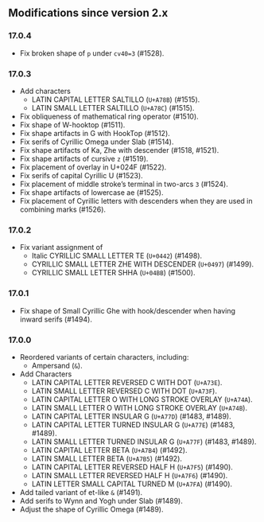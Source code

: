 ## Modifications since version 2.x

### 17.0.4

* Fix broken shape of `p` under `cv40=3` (#1528).


### 17.0.3

* Add characters
  - LATIN CAPITAL LETTER SALTILLO (`U+A78B`) (#1515).
  - LATIN SMALL LETTER SALTILLO (`U+A78C`) (#1515).
* Fix obliqueness of mathematical ring operator (#1510).
* Fix shape of W-hooktop (#1511).
* Fix shape artifacts in G with HookTop (#1512).
* Fix serifs of Cyrillic Omega under Slab (#1514).
* Fix shape artifacts of Ka, Zhe with descender (#1518, #1521).
* Fix shape artifacts of cursive `z` (#1519).
* Fix placement of overlay in U+024F (#1522).
* Fix serifs of capital Cyrillic U (#1523).
* Fix placement of middle stroke’s terminal in two-arcs `3` (#1524).
* Fix shape artifacts of lowercase ae (#1525).
* Fix placement of Cyrillic letters with descenders when they are used in combining marks (#1526).


### 17.0.2

* Fix variant assignment of
  - Italic CYRILLIC SMALL LETTER TE (`U+0442`) (#1498).
  - CYRILLIC SMALL LETTER ZHE WITH DESCENDER (`U+0497`) (#1499).
  - CYRILLIC SMALL LETTER SHHA (`U+04BB`) (#1500).


### 17.0.1

* Fix shape of Small Cyrillic Ghe with hook/descender when having inward serifs (#1494).


### 17.0.0

* Reordered variants of certain characters, including:
  - Ampersand (`&`).
* Add Characters
  - LATIN CAPITAL LETTER REVERSED C WITH DOT (`U+A73E`).
  - LATIN SMALL LETTER REVERSED C WITH DOT (`U+A73F`).
  - LATIN CAPITAL LETTER O WITH LONG STROKE OVERLAY (`U+A74A`).
  - LATIN SMALL LETTER O WITH LONG STROKE OVERLAY (`U+A74B`).
  - LATIN CAPITAL LETTER INSULAR G (`U+A77D`) (#1483, #1489).
  - LATIN CAPITAL LETTER TURNED INSULAR G (`U+A77E`) (#1483, #1489).
  - LATIN SMALL LETTER TURNED INSULAR G (`U+A77F`) (#1483, #1489).
  - LATIN CAPITAL LETTER BETA (`U+A7B4`) (#1492).
  - LATIN SMALL LETTER BETA (`U+A7B5`) (#1492).
  - LATIN CAPITAL LETTER REVERSED HALF H (`U+A7F5`) (#1490).
  - LATIN SMALL LETTER REVERSED HALF H (`U+A7F6`) (#1490).
  - LATIN LETTER SMALL CAPITAL TURNED M (`U+A7FA`) (#1490).
* Add tailed variant of et-like `&` (#1491).
* Add serifs to Wynn and Yogh under Slab (#1489).
* Adjust the shape of Cyrillic Omega (#1489).

